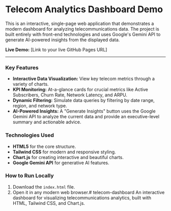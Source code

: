 # Telecom Analytics Dashboard Demo

This is an interactive, single-page web application that demonstrates a modern dashboard for analyzing telecommunications data. The project is built entirely with front-end technologies and uses Google's Gemini API to generate AI-powered insights from the displayed data.

**Live Demo:** [Link to your live GitHub Pages URL]

---

### Key Features

* **Interactive Data Visualization:** View key telecom metrics through a variety of charts.
* **KPI Monitoring:** At-a-glance cards for crucial metrics like Active Subscribers, Churn Rate, Network Latency, and ARPU.
* **Dynamic Filtering:** Simulate data queries by filtering by date range, region, and network type.
* **AI-Powered Insights:** A "Generate Insights" button uses the Google Gemini API to analyze the current data and provide an executive-level summary and actionable advice.

### Technologies Used

* **HTML5** for the core structure.
* **Tailwind CSS** for modern and responsive styling.
* **Chart.js** for creating interactive and beautiful charts.
* **Google Gemini API** for generative AI features.

### How to Run Locally

1.  Download the `index.html` file.
2.  Open it in any modern web browser.# telecom-dashboard
An interactive dashboard for visualizing telecommunications analytics, built with HTML, Tailwind CSS, and Chart.js.
